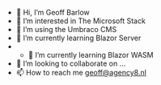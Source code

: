 - 👋 Hi, I’m Geoff Barlow
- 👀 I’m interested in The Microsoft Stack
- 👀 I’m using the Umbraco CMS
- 🌱 I’m currently learning Blazor Server
- - 🌱 I’m currently learning Blazor WASM
- 💞️ I’m looking to collaborate on ...
- 📫 How to reach me geoff@agency8.nl

<!---
agency8/agency8 is a ✨ special ✨ repository because its `README.md` (this file) appears on your GitHub profile.
You can click the Preview link to take a look at your changes.
--->

